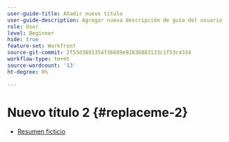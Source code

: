 ```yaml
---
user-guide-title: Añadir nuevo título
user-guide-description: Agregar nueva descripción de guía del usuario
role: User
level: Beginner
hide: true
feature-set: Workfront
source-git-commit: 2f53d3891354f36609e92836883133c1f53c4334
workflow-type: tm+mt
source-wordcount: '13'
ht-degree: 0%

---
```



# Nuevo título 2 {#replaceme-2}

+ [Resumen ficticio](home.md)
